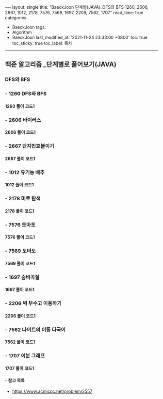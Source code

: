  ﻿---
layout: single
title: "BaeckJoon 단계별(JAVA)_DFS와 BFS 1260, 2606, 2667, 1012, 2178, 7576, 7569, 1697, 2206, 7562, 1707"
read_time: true
categories:  
 - BaeckJoon 
tags: 
 - Algorithm
 - BaeckJoon 
last_modified_at: '2021-11-24 23:33:00 +0800'
toc: true
toc_sticky: true
toc_label: 목차
---
## 백준 알고리즘 _단계별로 풀어보기(JAVA)
### DFS와 BFS
### - 1260 DFS와 BFS

#### 1260 풀이 코드1
>
 
### - 2606 바이러스

#### 2606 풀이 코드1
>
 
### - 2667 	단지번호붙이기

#### 2667 풀이 코드1
>
 
### - 1012 유기농 배추

#### 1012 풀이 코드1
>

### - 2178 미로 탐색

#### 2178 풀이 코드1
>

### - 7576 토마토

#### 7576 풀이 코드1
>

### - 7569 토마토

#### 7569 풀이 코드1
>

### - 1697 숨바꼭질

#### 1697 풀이 코드1
>

### - 2206 벽 부수고 이동하기

#### 2206 풀이 코드1
>

### - 7562 나이트의 이동	다국어

#### 7562 풀이 코드1
>

### - 1707	이분 그래프

#### 1707 풀이 코드1
>

#### - 참고 목록
- https://www.acmicpc.net/problem/2557
